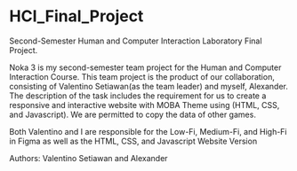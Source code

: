 # HCI_Final_Project
Second-Semester Human and Computer Interaction Laboratory Final Project.

Noka 3 is my second-semester team project for the Human and Computer Interaction Course. This team project is the product of our collaboration, consisting of Valentino Setiawan(as the team leader) and myself, Alexander.
The description of the task includes the requirement for us to create a responsive and interactive website with MOBA Theme using (HTML, CSS, and Javascript).
We are permitted to copy the data of other games.

Both Valentino and I are responsible for the Low-Fi, Medium-Fi, and High-Fi in Figma as well as the HTML, CSS, and Javascript Website Version 

Authors:
Valentino Setiawan and Alexander
